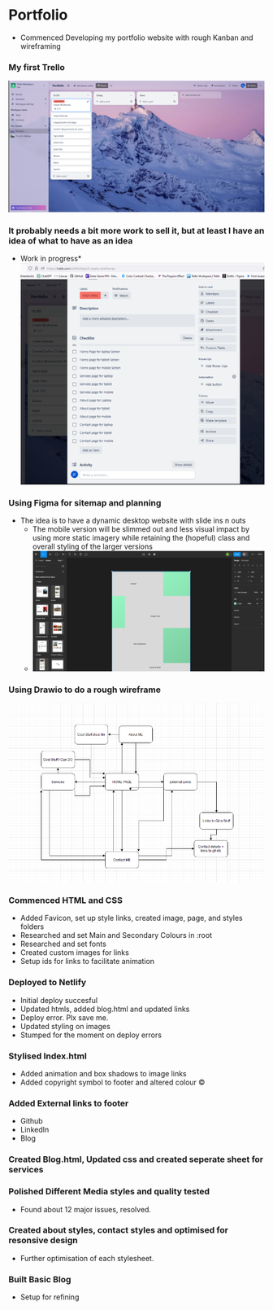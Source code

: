 # Portfolio
- Commenced Developing my portfolio website with rough Kanban and wireframing

### My first Trello
![Trello Image](./images/Trello.png)

### It probably needs a bit more work to sell it, but at least I have an idea of what to have as an idea
- Work in progress*
![Trello Image 2](./images/Trello2.png)

### Using Figma for sitemap and planning
- The idea is to have a dynamic desktop website with slide ins n outs
    - The mobile version will be slimmed out and less visual impact by using more static imagery while retaining the (hopeful) class and overall styling of the larger versions
    - ![Figma Image](./images/Figma.png)

### Using Drawio to do a rough wireframe
![Draw.IO Image](./images/Drawio.png)    

### Commenced HTML and CSS
- Added Favicon, set up style links, created image, page, and styles folders
- Researched and set Main and Secondary Colours in :root 
- Researched and set fonts
- Created custom images for links
- Setup ids for links to facilitate animation

### Deployed to Netlify
- Initial deploy succesful
- Updated htmls, added blog.html and updated links
- Deploy error. Plx save me.
- Updated styling on images
- Stumped for the moment on deploy errors

### Stylised Index.html
- Added animation and box shadows to image links
- Added copyright symbol to footer and altered colour &#169;

### Added External links to footer
- Github
- LinkedIn
- Blog

### Created Blog.html, Updated css and created seperate sheet for services

### Polished Different Media styles and quality tested
- Found about 12 major issues, resolved.

### Created about styles, contact styles and optimised for resonsive design
- Further optimisation of each stylesheet.

### Built Basic Blog 
- Setup for refining

